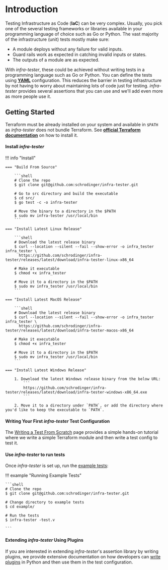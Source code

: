 # Introduction

Testing Infrastructure as Code (**IaC**) can be very complex. Usually, you pick one of the several testing frameworks or libraries available in your programming language of choice such as Go or Python. The vast majority of the infrastructure (unit) tests mostly make sure:

 - A module deploys without any failure for valid inputs.
 - Guard rails work as expected in catching invalid inputs or states.
 - The outputs of a module are as expected.

With *infra-tester*, these could be achieved without writing tests in a programming language such as Go or Python. You can define the tests using [**YAML**](https://yaml.org/) configuration. This reduces the barrier in testing infrastructure by not having to worry about maintaining lots of code just for testing. *infra-tester* provides several assertions that you can use and we'll add even more as more people use it.

## Getting Started

Terraform must be already installed on your system and available in `$PATH` as *infra-tester* does not bundle Terraform.
See [**official Terraform documentation**](https://developer.hashicorp.com/terraform/tutorials/aws-get-started/install-cli#install-terraform) on how to install it.

#### Install *infra-tester*

!!! info "Install"

    === "Build From Source"

        ```shell
        # Clone the repo
        $ git clone git@github.com:schrodinger/infra-tester.git

        # Go to src directory and build the executable
        $ cd src/
        $ go test -c -o infra-tester

        # Move the binary to a directory in the $PATH
        $ sudo mv infra-tester /usr/local/bin
        ```

    === "Install Latest Linux Release"

        ```shell
        # Download the latest release binary
        $ curl --location --silent --fail --show-error -o infra_tester infra_tester \
          https://github.com/schrodinger/infra-tester/releases/latest/download/infra-tester-linux-x86_64

        # Make it executable
        $ chmod +x infra_tester

        # Move it to a directory in the $PATH
        $ sudo mv infra_tester /usr/local/bin
        ```

    === "Install Latest MacOS Release"

        ```shell
        # Download the latest release binary
        $ curl --location --silent --fail --show-error -o infra_tester infra_tester \
          https://github.com/schrodinger/infra-tester/releases/latest/download/infra-tester-macos-x86_64

        # Make it executable
        $ chmod +x infra_tester

        # Move it to a directory in the $PATH
        $ sudo mv infra_tester /usr/local/bin
        ```

    === "Install Latest Windows Release"

        1. Download the latest Windows release binary from the below URL:
            ```
            https://github.com/schrodinger/infra-tester/releases/latest/download/infra-tester-windows-x86_64.exe
            ```

        2. Move it to a directory under `PATH`, or add the directory where you'd like to keep the executable to `PATH`.

#### Writing Your First *infra-tester* Test Configuration

The [Writing a Test From Scratch](./writing_tests.md) page provides a simple hands-on
tutorial where we write a simple Terraform module and then write a test config
to test it.

#### Use *infra-tester* to run tests

Once *infra-tester* is set up, run the [example tests](https://github.com/schrodinger/infra-tester/tree/main/example):

!!! example "Running Example Tests"

    ```shell
    # Clone the repo
    $ git clone git@github.com:schrodinger/infra-tester.git

    # Change directory to example tests
    $ cd example/

    # Run the tests
    $ infra-tester -test.v

    ```

#### Extending *infra-tester* Using Plugins

If you are interested in extending *infra-tester*'s assertion library by writing
plugins, we provide extensive documentation on how developers can [write plugins](./extending_infra_tester.md) in Python and then use them in the test configuration.
